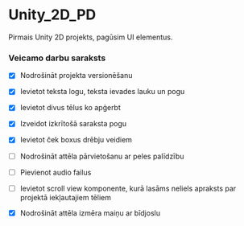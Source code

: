 # Unity_2D_PD
Pirmais Unity 2D projekts, pagūsim UI elementus.
### Veicamo darbu saraksts
- [x] Nodrošināt projekta versionēšanu
- [x] Ievietot teksta logu, teksta ievades lauku un pogu
- [x] Ievietot divus tēlus ko apģerbt
- [x] Izveidot izkrītošā saraksta pogu
- [x] Ievietot ček boxus drēbju veidiem
- [ ] Nodrošināt attēla pārvietošanu ar peles palīdzību
- [ ] Pievienot audio failus
- [ ] Ievietot scroll view komponente, kurā lasāms neliels apraksts par projektā iekļautajiem tēliem
- [x] Nodrošināt attēla izmēra maiņu ar bīdjoslu

